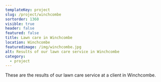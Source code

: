 ```yaml
---
templateKey: project
slug: /project/winchcombe
sortorder: 1360
visible: true
header: false
featured: false
title: Lawn care in Winchcombe
location: Winchcombe
featuredimage: /img/winchcombe.jpg
alt: Results of our lawn care service in Winchcombe
category:
  - project
---
```


These are the results of our lawn care service at a client in Winchcombe.
